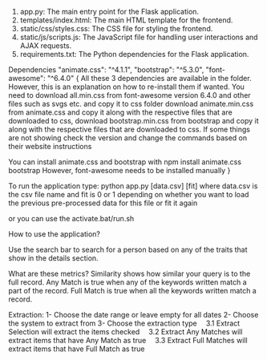 1. app.py: The main entry point for the Flask application.
2. templates/index.html: The main HTML template for the frontend.
3. static/css/styles.css: The CSS file for styling the frontend.
4. static/js/scripts.js: The JavaScript file for handling user interactions and AJAX requests.
5. requirements.txt: The Python dependencies for the Flask application.

Dependencies
"animate.css": "^4.1.1",
"bootstrap": "^5.3.0",
"font-awesome": "^6.4.0"
{
All these 3 dependencies are available in the folder. However, this is an explanation on how to re-install them if wanted.
You need to download all.min.css from font-awesome version 6.4.0 and other files such as svgs etc. and copy it to css folder
download animate.min.css from animate.css and copy it along with the respective files that are downloaded to css, download bootstrap.min.css from bootstrap and copy it along with the respective files that are downloaded to css. 
If some things are not showing check the version and change the commands based on their website instructions

You can install animate.css and bootstrap with npm install animate.css bootstrap
However, font-awesome needs to be installed manually
}

To run the application type: python app.py [data.csv] [fit]
where data.csv is the csv file name and fit is 0 or 1 depending on whether you want to load the previous pre-processed data for this file or fit it again

or you can use the activate.bat/run.sh



How to use the application?

Use the search bar to search for a person based on any of the traits that show in the details section.

What are these metrics?
Similarity shows how similar your query is to the full record.
Any Match is true when any of the keywords written match a part of the record.
Full Match is true when all the keywords written match a record.

Extraction:
1- Choose the date range or leave empty for all dates
2- Choose the system to extract from
3- Choose the extraction type
 3.1 Extract Selection will extract the items checked
 3.2 Extract Any Matches will extract items that have Any Match as true
 3.3 Extract Full Matches will extract items that have Full Match as true